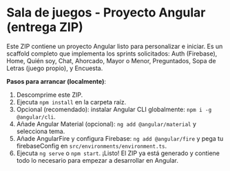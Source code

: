 Sala de juegos - Proyecto Angular (entrega ZIP)
==============================================

Este ZIP contiene un proyecto Angular listo para personalizar e iniciar. 
Es un scaffold completo que implementa los sprints solicitados: Auth (Firebase), Home, Quién soy, Chat, Ahorcado, Mayor o Menor, Preguntados, Sopa de Letras (juego propio), y Encuesta.

**Pasos para arrancar (localmente)**:
1. Descomprime este ZIP.
2. Ejecuta `npm install` en la carpeta raíz.
3. Opcional (recomendado): instalar Angular CLI globalmente: `npm i -g @angular/cli`.
4. Añade Angular Material (opcional): `ng add @angular/material` y selecciona tema.
5. Añade AngularFire y configura Firebase: `ng add @angular/fire` y pega tu firebaseConfig en `src/environments/environment.ts`.
6. Ejecuta `ng serve` o `npm start`.
¡Listo! El ZIP ya está generado y contiene todo lo necesario para empezar a desarrollar en Angular.
